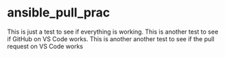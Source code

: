 # ansible_pull_prac
This is just a test to see if everything is working. 
This is another test to see if GitHub on VS Code works. 
This is another another test to see if the pull request on VS Code works 
